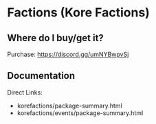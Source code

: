 # Factions (Kore Factions)

## Where do I buy/get it?
Purchase: https://discord.gg/umNYBwpvSj

## Documentation
Direct Links:

 - <redacted>korefactions/package-summary.html
 - <redacted>korefactions/events/package-summary.html